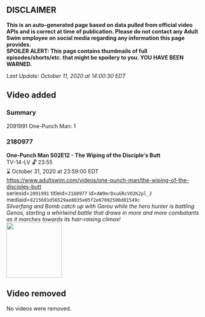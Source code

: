 ## DISCLAIMER
**This is an auto-generated page based on data pulled from official video APIs and is correct at time of publication. Please do not contact any Adult Swim employee on social media regarding any information this page provides.**  
**SPOILER ALERT: This page contains thumbnails of full episodes/shorts/etc. that might be spoilery to you. YOU HAVE BEEN WARNED.**  

_Last Update: October 11, 2020 at 14:00:30 EDT_
## Video added
### Summary
2091991 One-Punch Man: 1  
### 2180977
**One-Punch Man S02E12 - The Wiping of the Disciple's Butt**  
TV-14-LV 🔓 23:55  
⌛ October 31, 2020 at 23:59:00 EDT  
https://www.adultswim.com/videos/one-punch-man/the-wiping-of-the-disciples-butt  
seriesid=`2091991` titleid=`2180977` id=`AW9mrDxuGRcVO2K2pl_J` mediaid=`8215601d56529ae8035e05f2e67092500d01549c`  
_Silverfang and Bomb catch up with Garou while the hero hunter is battling Genos, starting a whirlwind battle that draws in more and more combatants as it marches towards its hair-raising climax!_  
<a href="https://media.cdn.adultswim.com/uploads/20200102/thumbnails/2_2012932355-OnePunchMan_024.jpg"><img src="https://media.cdn.adultswim.com/uploads/20200102/thumbnails/2_2012932355-OnePunchMan_024.jpg" height="144px" /></a>
## Video removed
No videos were removed.  
